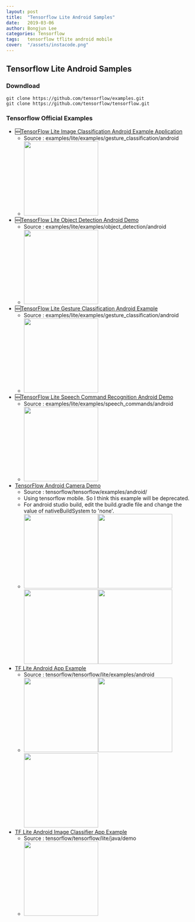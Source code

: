 ```yaml
---
layout: post
title:  "Tensorflow Lite Android Samples"
date:   2019-03-06
author: Bongjun Lee
categories: Tensorflow
tags:	tensorflow tflite android mobile
cover:  "/assets/instacode.png"
---
```


## Tensorflow Lite Android Samples

### Downdload
<pre><code class="bash">git clone https://github.com/tensorflow/examples.git
git clone https://github.com/tensorflow/tensorflow.git</code></pre>

### Tensorflow Official Examples
* 🆕[TensorFlow Lite Image Classification Android Example Application](https://github.com/tensorflow/examples/blob/master/lite/examples/image_classification/android/README.md)
  * Source : examples/lite/examples/gesture_classification/android
  * <img src="https://bbongcol.github.io/assets/TFLite_Image_Classification_Android%20Example_Application.png" width="200" height="">
* 🆕[TensorFlow Lite Object Detection Android Demo](https://github.com/tensorflow/examples/blob/master/lite/examples/object_detection/android/README.md)
  * Source : examples/lite/examples/object_detection/android
  * <img src="https://bbongcol.github.io/assets/TFLite_Object_Detection_Android%20Demo.png" width="200px">
* 🆕[TensorFlow Lite Gesture Classification Android Example](https://github.com/tensorflow/examples/blob/master/lite/examples/gesture_classification/android/README.md)
  * Source : examples/lite/examples/gesture_classification/android
  * <img src="https://bbongcol.github.io/assets/TFLite_Gesture_Classification_Android%20Example.png" width="200px">
* 🆕[TensorFlow Lite Speech Command Recognition Android Demo](https://github.com/tensorflow/examples/blob/master/lite/examples/speech_commands/android/README.md#tensorflow-lite-speech-command-recognition-android-demo)
  * Source : examples/lite/examples/speech_commands/android
  * <img src="https://bbongcol.github.io/assets/TFLite_Speech_Command_Recognition_Android_Demo.png" width="200px">
* [TensorFlow Android Camera Demo](https://github.com/tensorflow/tensorflow/tree/master/tensorflow/examples/android)
  * Source : tensorflow/tensorflow/examples/android/
  * Using tensorflow mobile. So I think this example will be deprecated.
  * For android studio build, edit the build.gradle file and change the value of nativeBuildSystem to 'none'.
  * <img src="https://bbongcol.github.io/assets/TF_Android_Camera_Demo_1_Classification.png" width="200px"><img src="https://bbongcol.github.io/assets/TF_Android_Camera_Demo_2_Object_Decetion.png" width="200px"><img src="https://bbongcol.github.io/assets/TF_Android_Camera_Demo_3_Speech_Recognition.png" width="200px"><img src="https://bbongcol.github.io/assets/TF_Android_Camera_Demo_4_Stylize.png" width="200px">
* [TF Lite Android App Example](https://github.com/tensorflow/tensorflow/tree/master/tensorflow/lite/examples/android/app)
  * Source : tensorflow/tensorflow/lite/examples/android
  * <img src="https://bbongcol.github.io/assets/TFLite_Android_Camera_Demo_1_Classification.png" width="200px"><img src="https://bbongcol.github.io/assets/TFLite_Android_Camera_Demo_2_Object_Decetion.png" width="200px"><img src="https://bbongcol.github.io/assets/TFLite_Android_Camera_Demo_3_Speech_Recognition.png" width="200px">
* [TF Lite Android Image Classifier App Example](https://github.com/tensorflow/tensorflow/tree/master/tensorflow/lite/java/demo)
  * Source : tensorflow/tensorflow/lite/java/demo
  * <img src="https://bbongcol.github.io/assets/TFLite_Android_Image_Classifier_App_Example.png" width="200px">
